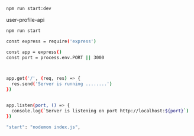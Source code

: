 
```bash
npm run start:dev
```

  user-profile-api

```bash
npm run start
```


```bash 
const express = require('express')

const app = express()
const port = process.env.PORT || 3000



app.get('/', (req, res) => {
  res.send('Server is running ........')
})


app.listen(port, () => {
  console.log(`Server is listening on port http://localhost:${port}`)
})
```


```bash 
"start": "nodemon index.js",
```



